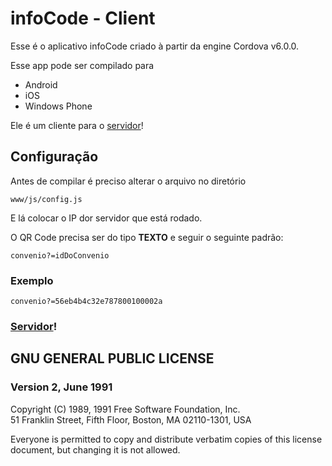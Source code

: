 # infoCode - Client

Esse é o aplicativo infoCode criado à partir da engine Cordova v6.0.0. 

Esse app pode ser compilado para 

- Android
- iOS
- Windows Phone

Ele é um cliente para o [servidor](https://github.com/fsoares1/infocode-server)!

## Configuração

Antes de compilar é preciso alterar o arquivo no diretório

    www/js/config.js
    
E lá colocar o IP dor servidor que está rodado.

O QR Code precisa ser do tipo **TEXTO** e seguir o seguinte padrão:

    convenio?=idDoConvenio

### Exemplo

    convenio?=56eb4b4c32e787800100002a

### [Servidor](https://github.com/fsoares1/infocode-server)!

## GNU GENERAL PUBLIC LICENSE

### Version 2, June 1991

Copyright (C) 1989, 1991 Free Software Foundation, Inc.  
51 Franklin Street, Fifth Floor, Boston, MA  02110-1301, USA

Everyone is permitted to copy and distribute verbatim copies
of this license document, but changing it is not allowed.
